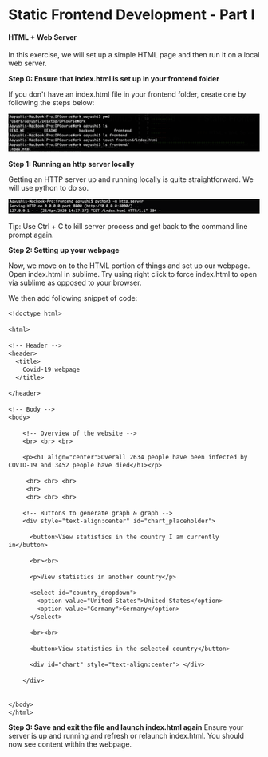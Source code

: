 # Static Frontend Development - Part I 

#### HTML + Web Server

In this exercise, we will set up a simple HTML page and then run it on a local web server.

**Step 0: Ensure that index.html is set up in your frontend folder**

If you don't have an index.html file in your frontend folder, create one by following the steps below:

![create html file](../assets/session2/index.png)

**Step 1: Running an http server locally**

Getting an HTTP server up and running locally is quite straightforward. We will use python to do so.

![start running server](../assets/session2/httpserver.png)

Tip: Use Ctrl + C to kill server process and get back to the command line prompt again.

**Step 2: Setting up your webpage**

Now, we move on to the HTML portion of things and set up our webpage. Open index.html in sublime. Try using right click to force index.html to open via sublime as opposed to your browser.

We then add following snippet of code:

````
<!doctype html>

<html>

<!-- Header -->
<header>
  <title>
    Covid-19 webpage
  </title>
  
</header>

<!-- Body -->
<body>

    <!-- Overview of the website -->
    <br> <br> <br>

    <p><h1 align="center">Overall 2634 people have been infected by COVID-19 and 3452 people have died</h1></p>

     <br> <br> <br>
     <hr>
     <br> <br> <br>

    <!-- Buttons to generate graph & graph -->
    <div style="text-align:center" id="chart_placeholder">
      
      <button>View statistics in the country I am currently in</button>

      <br><br>

      <p>View statistics in another country</p>

      <select id="country_dropdown">
        <option value="United States">United States</option>
        <option value="Germany">Germany</option> 
      </select>

      <br><br>

      <button>View statistics in the selected country</button>

      <div id="chart" style="text-align:center"> </div>

    </div>
 
  
</body>
</html>

````

**Step 3: Save and exit the file and launch index.html again**
Ensure your server is up and running and refresh or relaunch index.html. You should now see content within the webpage.
